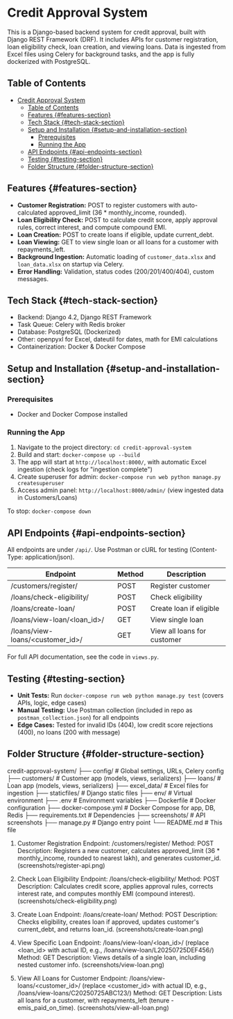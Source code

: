# Credit Approval System

This is a Django-based backend system for credit approval, built with Django REST Framework (DRF). It includes APIs for customer registration, loan eligibility check, loan creation, and viewing loans. Data is ingested from Excel files using Celery for background tasks, and the app is fully dockerized with PostgreSQL.

## Table of Contents

- [Credit Approval System](#credit-approval-system)
  - [Table of Contents](#table-of-contents)
  - [Features {#features-section}](#features-features-section)
  - [Tech Stack {#tech-stack-section}](#tech-stack-tech-stack-section)
  - [Setup and Installation {#setup-and-installation-section}](#setup-and-installation-setup-and-installation-section)
    - [Prerequisites](#prerequisites)
    - [Running the App](#running-the-app)
  - [API Endpoints {#api-endpoints-section}](#api-endpoints-api-endpoints-section)
  - [Testing {#testing-section}](#testing-testing-section)
  - [Folder Structure {#folder-structure-section}](#folder-structure-folder-structure-section)
  
## Features {#features-section}

- **Customer Registration:** POST to register customers with auto-calculated approved_limit (36 * monthly_income, rounded).
- **Loan Eligibility Check:** POST to calculate credit score, apply approval rules, correct interest, and compute compound EMI.
- **Loan Creation:** POST to create loans if eligible, update current_debt.
- **Loan Viewing:** GET to view single loan or all loans for a customer with repayments_left.
- **Background Ingestion:** Automatic loading of `customer_data.xlsx` and `loan_data.xlsx` on startup via Celery.
- **Error Handling:** Validation, status codes (200/201/400/404), custom messages.

## Tech Stack {#tech-stack-section}

- Backend: Django 4.2, Django REST Framework
- Task Queue: Celery with Redis broker
- Database: PostgreSQL (Dockerized)
- Other: openpyxl for Excel, dateutil for dates, math for EMI calculations
- Containerization: Docker & Docker Compose

## Setup and Installation {#setup-and-installation-section}

### Prerequisites

- Docker and Docker Compose installed

### Running the App

1. Navigate to the project directory: `cd credit-approval-system`
2. Build and start: `docker-compose up --build`
3. The app will start at `http://localhost:8000/`, with automatic Excel ingestion (check logs for "ingestion complete")
4. Create superuser for admin: `docker-compose run web python manage.py createsuperuser`
5. Access admin panel: `http://localhost:8000/admin/` (view ingested data in Customers/Loans)

To stop: `docker-compose down`

## API Endpoints {#api-endpoints-section}

All endpoints are under `/api/`. Use Postman or cURL for testing (Content-Type: application/json).

| Endpoint | Method | Description |
|----------|--------|-------------|
| /customers/register/ | POST | Register customer |
| /loans/check-eligibility/ | POST | Check eligibility |
| /loans/create-loan/ | POST | Create loan if eligible |
| /loans/view-loan/<loan_id>/ | GET | View single loan |
| /loans/view-loans/<customer_id>/ | GET | View all loans for customer |

For full API documentation, see the code in `views.py`.

## Testing {#testing-section}

- **Unit Tests:** Run `docker-compose run web python manage.py test` (covers APIs, logic, edge cases)
- **Manual Testing:** Use Postman collection (included in repo as `postman_collection.json`) for all endpoints
- **Edge Cases:** Tested for invalid IDs (404), low credit score rejections (400), no loans (200 with message)

## Folder Structure {#folder-structure-section}

credit-approval-system/
├── config/ # Global settings, URLs, Celery config
├── customers/ # Customer app (models, views, serializers)
├── loans/ # Loan app (models, views, serializers)
├── excel_data/ # Excel files for ingestion
├── staticfiles/ # Django static files
├── env/ # Virtual environment
├── .env # Environment variables
├── Dockerfile # Docker configuration
├── docker-compose.yml # Docker Compose for app, DB, Redis
├── requirements.txt # Dependencies
├── screenshots/ # API screenshots
├── manage.py # Django entry point
└── README.md # This file

1. Customer Registration
Endpoint: /customers/register/
Method: POST
Description: Registers a new customer, calculates approved_limit (36 * monthly_income, rounded to nearest lakh), and generates customer_id.(screenshots/register-api.png)

2. Check Loan Eligibility
Endpoint: /loans/check-eligibility/
Method: POST
Description: Calculates credit score, applies approval rules, corrects interest rate, and computes monthly EMI (compound interest).
(screenshots/check-eligibility.png)

3. Create Loan
Endpoint: /loans/create-loan/
Method: POST
Description: Checks eligibility, creates loan if approved, updates customer's current_debt, and returns loan_id.
(screenshots/create-loan.png)

4. View Specific Loan
Endpoint: /loans/view-loan/<loan_id>/ (replace <loan_id> with actual ID, e.g., /loans/view-loan/L20250725DEF456/)
Method: GET
Description: Views details of a single loan, including nested customer info.
(screenshots/view-loan.png)

5. View All Loans for Customer
Endpoint: /loans/view-loans/<customer_id>/ (replace <customer_id> with actual ID, e.g., /loans/view-loans/C20250725ABC123/)
Method: GET
Description: Lists all loans for a customer, with repayments_left (tenure - emis_paid_on_time).
(screenshots/view-all-loan.png)
